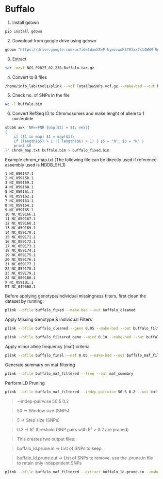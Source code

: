 # Buffalo

1. Install gdown
```bash
pip install gdown
```
2. Download from google drive using gdown
```bash
gdown "https://drive.google.com/uc?id=1WamXZwP-UymzvwwK3Y01xxCx14WNM-9g"
```
3. Extract
```bash
tar -xzvf NGS_P2025_02_238.Buffalo.tar.gz
```
4. Convert to B files
```bash
/home/info_lab/tools/plink --vcf TotalRawSNPs.vcf.gz --make-bed --out buffalo --allow-extra-chr
```
5. Check no. of SNPs in the file
```bash
wc -l buffalo.bim
```
6. Convert RefSeq ID to Chromosomes and make lenght of allele to 1 nucleotide
```bash
sbcb$ awk 'NR==FNR {map[$2] = $1; next} 
{
    if ($1 in map) $1 = map[$1]; 
    if (length($5) > 1 || length($6) > 1) { $5 = "N"; $6 = "N" } 
    print $0
}' chrom_map.txt buffalo.bim > buffalo_fixed.bim
```
Example chrom_map.txt
(The following file can be directly used if reference assembly used is NDDB_SH_1)
```bash
1 NC_059157.1
2 NC_059158.1
3 NC_059159.1
4 NC_059160.1
5 NC_059161.1
6 NC_059162.1
7 NC_059163.1
8 NC_059164.1
9 NC_059165.1
10 NC_059166.1
11 NC_059167.1
12 NC_059168.1
13 NC_059169.1
14 NC_059170.1
15 NC_059171.1
16 NC_059172.1
17 NC_059173.1
18 NC_059174.1
19 NC_059175.1
20 NC_059176.1
21 NC_059177.1
22 NC_059178.1
23 NC_059179.1
24 NC_059180.1
X NC_059181.1
MT NC_049568.1
```
Before applying genotype/individual missingness filters, first clean the dataset by running:
```bash
plink --bfile buffalo_fixed --make-bed --out buffalo_cleaned
```
Apply Missing Genotype & Individual Filters
```bash
plink --bfile buffalo_cleaned --geno 0.05 --make-bed --out buffalo_filtered_geno
```
```bash
plink --bfile buffalo_filtered_geno --mind 0.10 --make-bed --out buffalo_final
```
Apply minor allele frequency (maf) criteria
```bash
plink --bfile buffalo_final --maf 0.05 --make-bed --out buffalo_maf_filtered
```
Generate summary on maf filtering
```bash
plink --bfile buffalo_maf_filtered --freq --out maf_summary
```
Perform LD Pruning
```bash
plink --bfile buffalo_maf_filtered --indep-pairwise 50 5 0.2 --out buffalo_ld
```
>--indep-pairwise 50 5 0.2

>50 → Window size (SNPs)

>5 → Step size (SNPs)

>0.2 → R² threshold (SNP pairs with R² > 0.2 are pruned)

>This creates two output files:

>buffalo_ld.prune.in → List of SNPs to keep.

>buffalo_ld.prune.out → List of SNPs to remove.
use the .prune.in file to retain only independent SNPs
```bash
plink --bfile buffalo_maf_filtered --extract buffalo_ld.prune.in --make-bed --out buffalo_ld_filtered
```



